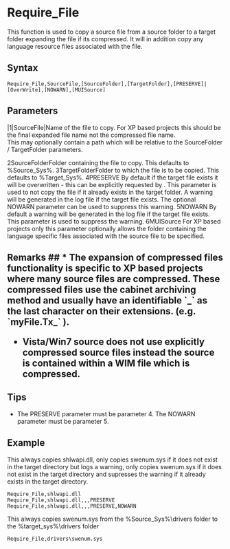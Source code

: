 # Require\_File #

This function is used to copy a source file from a source folder to a target folder expanding the file if its compressed. It will in addition copy any language resource files associated with the file.

## Syntax ##
```
Require_File,SourceFile,[SourceFolder],[TargetFolder],[PRESERVE]|[OverWrite],[NOWARN],[MUISource]
```

## Parameters ##
|1|SourceFile|Name of the file to copy. For XP based projects this should be the final expanded file name not the compressed file name.<br> This may optionally contain a path which will be relative to the SourceFolder / TargetFolder parameters.<br>
<tr><td>2</td><td>SourceFolder</td><td>Folder containing the file to copy. This defaults to %Source_Sys%.                                                                                                                                                                    </td></tr>
<tr><td>3</td><td>TargetFolder</td><td>Folder to which the file is to be copied. This defaults to %Target_Sys%.                                                                                                                                                              </td></tr>
<tr><td>4</td><td>PRESERVE  </td><td>By default if the target file exists it will be overwritten - this can be explicitly requested by . This parameter is used to not copy the file if it already exists in the target folder. A warning will be generated in the log file if the target file exists. The optional NOWARN parameter can be used to suppress this warning.</td></tr>
<tr><td>5</td><td>NOWARN    </td><td>By default a warning will be generated in the log file if the target file exists. This parameter is used to suppress the warning.                                                                                                     </td></tr>
<tr><td>6</td><td>MUISource </td><td>For XP based projects only this parameter optionally allows the folder containing the language specific files associated with the source file to be specified.                                                                        </td></tr></tbody></table>

<h2>Remarks ##
  * The expansion of compressed files functionality is specific to XP based projects where many source files are compressed. These compressed files use the cabinet archiving method and usually have an identifiable `_` as the last character on their extensions. (e.g. `myFile.Tx_` ).

  * Vista/Win7 source does not use explicitly compressed source files instead the source is contained within a WIM file which is compressed.

## Tips ##
  * The PRESERVE parameter must be parameter 4. The NOWARN parameter must be parameter 5.

## Example ##
This always copies shlwapi.dll, only copies swenum.sys if it does not exist in the target directory but logs a warning, only copies swenum.sys if it does not exist in the target directory and supresses the warning if it already exists in the target directory.
```
Require_File,shlwapi.dll
Require_File,shlwapi.dll,,,PRESERVE
Require_File,shlwapi.dll,,,PRESERVE,NOWARN
```

This always copies swenum.sys from the %Source\_Sys%\drivers folder to the %target\_sys%\drivers folder
```
Require_File,drivers\swenum.sys
```